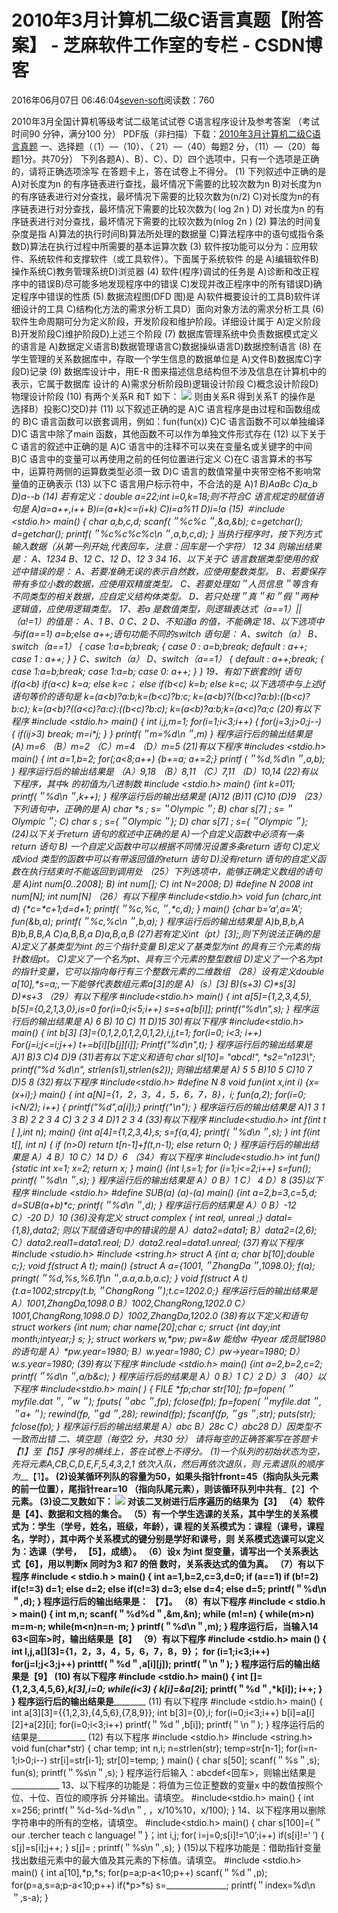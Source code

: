 
# 2010年3月计算机二级C语言真题【附答案】 -  芝麻软件工作室的专栏 - CSDN博客


2016年06月07日 06:46:04[seven-soft](https://me.csdn.net/softn)阅读数：760


2010年3月全国计算机等级考试二级笔试试卷
C语言程序设计及参考答案
（考试时间90 分钟，满分100 分）
PDF版（非扫描）下载：[2010年3月计算机二级C语言真题](http://c.biancheng.net/cpp/uploads/soft/120206/1_1729069431.pdf)
一、选择题（（1）—（10）、（ 21）—（40）每题2 分，（11）—（20）每题1分。共70分）
下列各题A）、B）、C）、D）四个选项中，只有一个选项是正确的，请将正确选项涂写
在答题卡上，答在试卷上不得分。
(1) 下列叙述中正确的是
A)对长度为n 的有序链表进行查找，最坏情况下需要的比较次数为n
B)对长度为n 的有序链表进行对分查找，最坏情况下需要的比较次数为(n/2)
C)对长度为n的有序链表进行对分查找，最坏情况下需要的比较次数为( log 2n )
D) 对长度为n 的有序链表进行对分查找，最坏情况下需要的比较次数为(nlog 2n )
(2) 算法的时间复杂度是指
A)算法的执行时间B)算法所处理的数据量
C)算法程序中的语句或指令条数D)算法在执行过程中所需要的基本运算次数
(3) 软件按功能可以分为：应用软件、系统软件和支撑软件（或工具软件）。下面属于系统软件
的是
A)编辑软件B)操作系统C)教务管理系统D)浏览器
(4) 软件(程序)调试的任务是
A)诊断和改正程序中的错误B)尽可能多地发现程序中的错误
C)发现并改正程序中的所有错误D)确定程序中错误的性质
(5) 数据流程图(DFD 图)是
A)软件概要设计的工具B)软件详细设计的工具
C)结构化方法的需求分析工具D）面向对象方法的需求分析工具
(6) 软件生命周期可分为定义阶段，开发阶段和维护阶段。详细设计属于
A)定义阶段B)开发阶段C)维护阶段D)上述三个阶段
(7) 数据库管理系统中负责数据模式定义的语言是
A)数据定义语言B)数据管理语言C)数据操纵语言D)数据控制语言
(8) 在学生管理的关系数据库中，存取一个学生信息的数据单位是
A)文件B)数据库C)字段D)记录
(9) 数据库设计中，用E-R 图来描述信息结构但不涉及信息在计算机中的表示，它属于数据库
设计的
A)需求分析阶段B)逻辑设计阶段
C)概念设计阶段D)物理设计阶段
(10) 有两个关系R 和T 如下：
![](http://c.biancheng.net/cpp/uploads/allimg/120206/1-1202061H43G22.jpg)
则由关系R 得到关系T 的操作是
选择B）投影C)交D)并
(11) 以下叙述正确的是
A)C 语言程序是由过程和函数组成的
B)C 语言函数可以嵌套调用，例如：fun(fun(x))
C)C 语言函数不可以单独编译
D)C 语言中除了main 函数，其他函数不可以作为单独文件形式存在
(12) 以下关于C 语言的叙述中正确的是
A)C 语言中的注释不可以夹在变量名或关键字的中间
B)C 语言中的变量可以再使用之前的任何位置进行定义
C)在C 语言算术的书写中，运算符两侧的运算数类型必须一致
D)C 语言的数值常量中夹带空格不影响常量值的正确表示
(13) 以下C 语言用户标示符中，不合法的是
A)_1 B)AaBc C)a_b D)a--b
(14) 若有定义：double a=22;int i=0,k=18;则不符合C 语言规定的赋值语句是
A)a=a++,i++ B)i=(a+k)<=(i+k) C)i=a%11 D)i=!a
(15)
＃include <stdio.h>
main()
{
char a,b,c,d;
scanf(＂%c%c＂,&a,&b);
c=getchar(); d=getchar();
printf(＂%c%c%c%c\n＂,a,b,c,d);
}
当执行程序时，按下列方式输入数据（从第一列开始,<CR>代表回车，注意：回车是一个字符）
12<CR>
34<CR>
则输出结果是：
A、1234 B、12 C、12 D、12
3 34
16、以下关于C 语言数据类型使用的叙述中错误的是：
A、若要准确无误的表示自然数，应使用整数类型。
B、若要保存带有多位小数的数据，应使用双精度类型。
C、若要处理如＂人员信息＂等含有不同类型的相关数据，应自定义结构体类型。
D、若只处理＂真＂和＂假＂两种逻辑值，应使用逻辑类型。
17、若a 是数值类型，则逻辑表达式（a==1）||（a!=1）的值是：
A、1 B、0 C、2 D、不知道a 的值，不能确定
18、以下选项中与if(a==1) a=b;else a++;语句功能不同的switch 语句是：
A、switch（a） B、switch（a==1）
{ case 1:a=b;break; { case 0 : a=b;break;
default : a++; case 1 : a++;
} }
C、switch（a） D、switch（a==1）
{ default : a++;break; { case 1:a=b;break;
case 1:a=b; case 0: a++;
} }
19、有如下嵌套的if 语句
if(a<b)
if(a<c) k=a;
else k=c；
else
if(b<c) k=b;
else k=c;
以下选项中与上述if 语句等价的语句是
k=(a<b)?a:b;k=(b<c)?b:c;
k=(a<b)?((b<c)?a:b):((b<c)?b:c);
k=(a<b)?((a<c)?a:c):((b<c)?b:c);
k=(a<b)?a:b;k=(a<c)?a;c
(20)有以下程序
\#include <stdio.h>
main()
{ int i,j,m=1;
for(i=1;i<3;i++)
{ for(j=3;j>0;j--)
{ if(i*j>3) break;
m*=i*j;
}
}
printf(＂m=%d\n＂,m)
}
程序运行后的输出结果是
(A) m=6 （B）m=2 （C）m=4 （D）m=5
(21)有以下程序
\#includes <stdio.h>
main()
{ int a=1,b=2;
for(;a<8;a++) {b+=a; a+=2;}
printf (＂%d,%d\n＂,a,b);
}
程序运行后的输出结果是
（A）9,18 （B）8,11 （C）7,11 （D）10,14
(22)有以下程序，其中k 的初值为八进制数
\#include <stdio.h>
main()
{int k=011;
printf(＂%d\n＂,k++);
}
程序运行后的输出结果是
(A)12 (B)11 (C)10 (D)9
（23）下列语句中，正确的是
A) char *s ; s=＂Olympic＂; B) char s[7] ; s=＂Olympic＂;
C) char *s ; s={＂Olympic＂}; D) char s[7] ; s={＂Olympic＂};
(24)以下关于return 语句的叙述中正确的是
A)一个自定义函数中必须有一条return 语句
B) 一个自定义函数中可以根据不同情况设置多条return 语句
C)定义成viod 类型的函数中可以有带返回值的return 语句
D)没有return 语句的自定义函数在执行结束时不能返回到调用处
（25）下列选项中，能够正确定义数组的语句是
A)int num[0..2008]; B) int num[];
C) int N=2008; D) \#define N 2008
int num[N]; int num[N]
（26）有以下程序
\#include<stdio.h>
void fun (char*c,int d)
{*c=*c+1;d=d+1;
printf(＂%c,%c,＂,*c,d);
}
main()
{char b=’a’,a=’A’;
fun(&b,a); printf(＂%c,%c\n＂,b,a);
}
程序运行后的输出结果是
A)b,B,b,A B)b,B,B,A C)a,B,B,a D)a,B,a,B
(27)若有定义int（*pt）[3];,则下列说法正确的是
A)定义了基类型为int 的三个指针变量
B)定义了基类型为int 的具有三个元素的指针数组pt。
C)定义了一个名为*pt、具有三个元素的整型数组
D)定义了一个名为pt 的指针变量，它可以指向每行有三个整数元素的二维数组
（28）设有定义double a[10],*s=a;,一下能够代表数组元素a[3]的是
A)（*s）[3] B)*(s+3) C)*s[3] D)*s+3
（29）有以下程序
\#include<stdio.h>
main()
{ int a[5]={1,2,3,4,5}, b[5]={0,2,1,3,0},is=0
for(i=0;i<5;i++) s=s+a[b[i]];
printf("%d\n",s);
}
程序运行后的输出结果是
A) 6 B) 10 C) 11 D)15
30)有以下程序
\#include<stdio.h>
main()
{ int b[3] [3]={0,1,2,0,1,2,0,1,2},i,j,t=1;
for(i=0; i<3; i++)
For(j=i;j<=i;j++) t+=b[i][b[j][i]];
Printf("%d\n",t);
}
程序运行后的输出结果是
A)1 B)3 C)4 D)9
(31)若有以下定义和语句
char sl[10]= "abcd!", *s2="n123\\";
printf("%d %d\n", strlen(s1),strlen(s2));
则输出结果是
A) 5 5 B)10 5 C)10 7 D)5 8
(32)有以下程序
\#include<stdio.h>
\#define N 8
void fun(int *x,int i)
{*x=*(x+i);}
main()
{ int a[N]={1，2，3，4，5，6，7，8}，i;
fun(a,2);
for(i=0; i<N/2); i++)
{ printf("%d",a[i]);}
printf("\n");
}
程序运行后的输出结果是
A)1 3 1 3 B) 2 2 3 4 C) 3 2 3 4 D)1 2 3 4
(33)有以下程序
\#include<studio.h>
int f(int t [ ],int n);
main()
{int a[4]={1,2,3,4},s;
s=f{a,4}; printf(＂%d\n＂,s);
}
int f(int t[], int n)
{ if (n>0) return t[n-1]+f(t,n-1);
else return 0;
}
程序运行后的输出结果是
A）4 B）10 C）14 D）6
（34）有以下程序
\#include<studio.h>
int fun()
{static int x=1;
x*=2; return x;
}
main()
{int I,s=1;
for (i=1;i<=2;i++) s=fun();
printf(＂%d\n＂,s);
}
程序运行后的输出结果是
A）0 B）1 C） 4 D）8
(35)以下程序
\#include <stdio.h>
\#define SUB(a) (a)-(a)
main()
{int a=2,b=3,c=5,d;
d=SUB(a+b)*c;
printf(＂%d\n＂,d);
}
程序运行后的结果是
A）0 B）-12 C）-20 D）10
(36)没有定义
struct complex
{ int real, unreal ;} datal={1,8},data2;
则以下赋值语句中的错误的是
A）data2=data1; B）data2=(2,6);
C）data2.real1=data1.real; D）data2.real=data1.unreal;
(37)有以下程序
\#include <studio.h>
\#include <string.h>
struct A
{int a; char b[10];double c;};
void f(struct A t);
main()
{struct A a={1001,＂ZhangDa＂,1098.0};
f(a); pringt(＂%d,%s,%6.1f\n＂,a.a,a.b,a.c);
}
void f(struct A t)
{t.a=1002;strcpy(t.b,＂ChangRong＂);t.c=1202.0;}
程序运行后的输出结果是
A）1001,ZhangDa,1098.0 B）1002,ChangRong,1202.0
C）1001,ChangRong,1098.0 D）1002,ZhangDa,1202.0
(38)有以下定义和语句
struct workers
{int num; char name[20];char c;
srruct
{int day;int month;intyear;} s;
};
struct workers w,*pw;
pw=&w
能给w 中year 成员赋1980 的语句是
A）*pw.year=1980; B）w.year=1980;
C）pw->year=1980; D）w.s.year=1980;
(39)有以下程序
\#include <stdio.h>
main()
{int a=2,b=2,c=2;
printf(＂%d\n＂,a/b&c);
}
程序运行后的结果是
A）0 B）1 C）2 D）3
（40）以下程序
\#include<stdio.h>
main( )
{ FILE *fp;char str[10];
fp=fopen(＂myfile.dat＂,＂w＂);
fputs(＂abc＂,fp); fclose(fp);
fp=fopen(＂myfile.dat＂,＂a+＂);
rewind(fp,＂gd＂,28);
rewind(fp);
fscanf(fp,＂gs＂,str); puts(str);
fclose(fp);
}
程序运行后的输出结果是
A）abc B）28c C）abc28 D）因类型不一致而出错
二、填空题（每空2 分，共30 分）
请将每空的正确答案写在答题卡【1】至【15】序号的横线上，答在试卷上不得分。
(1)一个队列的初始状态为空，先将元素A,CB,C,D,E,F,5,4,3,2,1 依次入队，然后再依次退队，则
元素退队的顺序为___【1】__。
(2)设某循环列队的容量为50，如果头指针front=45（指向队头元素的前一位置），尾指针rear=10
（指向队尾元素），则该循环队列中共有___【2】__个元素。
(3)设二叉数如下：
![](http://c.biancheng.net/cpp/uploads/allimg/120206/1-1202061H63O34.jpg)
对该二叉树进行后序遍历的结果为【3】
（4）软件是【4】、数据和文档的集合。
（5）有一个学生选课的关系，其中学生的关系模式为：学生（学号，姓名，班级，年龄），课
程的关系模式为：课程（课号，课程名，学时），其中两个关系模式的键分别是学好和课号，则
关系模式选课可以定义为：选课（学号， 【5】，成绩）。
（6）设x 为int 型变量，请写出一个关系表达式【6】，用以判断x 同时为3 和7 的倍
数时，关系表达式的值为真。
（7）有以下程序
\#include < stdio.h >
main()
{ int a=1,b=2,c=3,d=0;
if (a==1)
if (b!=2)
if(c!=3) d=1;
else d=2;
else if(c!=3) d=3;
else d=4;
else d=5;
printf(＂%d\n＂,d);
}
程序运行后的输出结果是： 【7】。
（8）有以下程序
\#include < stdio.h >
main()
{ int m,n;
scanf(＂%d%d＂,&m,&n);
while (m!=n)
{ while(m>n) m=m-n;
while(m<n)n=n-m;
}
printf(＂%d\n＂,m);
}
程序运行后，当输入14 63<回车>时，输出结果是【8】
（9）有以下程序
\#include <stdio.h>
main ()
{ int I,j,a[][3]={1，2，3，4，5，6，7，8，9}；
for (i=1;i<3;i++)
for(j=I;j<3;j++) printtf(＂%d＂,a[i][j]);
printf(＂\n＂);
}
程序运行后的输出结果是【9】
(10) 有以下程序
\#include <stdio.h>
main()
{
int []={1,2,3,4,5,6},*k[3],i=0;
while(i<3)
{
k[i]=&a[2*i];
printf(＂%d＂,*k[i]);
i++;
}
}
程序运行后的输出结果是__________
(11) 有以下程序
\#include <stdio.h>
main()
{
int a[3][3]={{1,2,3},{4,5,6},{7,8,9}};
int b[3]={0},i;
for(i=0;i<3;i++) b[i]=a[i][2]+a[2][i];
for(i=0;i<3;i++) printf(＂%d＂,b[i]);
printf(＂\n＂);
}
程序运行后的结果是____________
(12) 有以下程序
\#include <stdio.h>
\#include <string.h>
void fun(char*str)
{
char temp; int n,i;
n=strlen(str);
temp=str[n-1];
for(i=n-1;i>0;i--) str[i]=str[i-1];
str[0]=temp;
}
main()
{
char s[50];
scanf(＂%s＂,s); fun(s); printf(＂%s\n＂,s);
}
程序运行后输入：abcdef<回车>，则输出结果是____________
13、以下程序的功能是：将值为三位正整数的变量x 中的数值按照个位、十位、百位的顺序拆
分并输出。请填空。
\#include<stdio.h>
main()
{
int x=256;
printf(＂%d-%d-%d\n＂, ，x/10%10，x/100);
}
14、以下程序用以删除字符串中的所有的空格，请填空。
\#include<stdio.h>
main()
{
char s[100]={＂our .tercher teach c language!＂}；int i,j;
for( i=j=0;s[i]!=‘\0’;i++)
if(s[i]!=‘ ’) { s[j]=s[i];j++; }
s[j]= ;
printf(＂%s\n＂,s);
}
(15)以下程序功能是：借助指针变量找出数组元素中的最大值及其元素的下标值。请填空。
\#include <stdio.h>
main()
{
int a[10],*p,*s;
for(p=a;p-a<10;p++) scanf(＂%d＂,p);
for(p=a,s=a;p-a<10;p++) if(*p>*s) s=_______________;
printf(＂index=%d\n＂,s-a);
}

